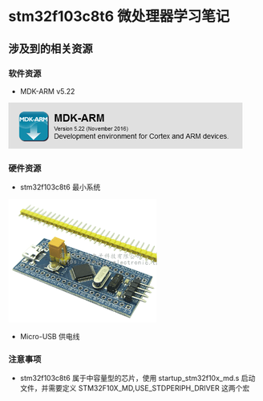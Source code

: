 # stm32f103c8t6 微处理器学习笔记

## 涉及到的相关资源

### 软件资源

- MDK-ARM v5.22

![image](https://github.com/bt8023cpt/stm32f103c8t6/blob/master/image/MDK-ARM.png)

### 硬件资源

- stm32f103c8t6 最小系统

![image](https://github.com/bt8023cpt/stm32f103c8t6/blob/master/image/stm32f103c8t6.png)

- Micro-USB 供电线

### 注意事项

- stm32f103c8t6 属于中容量型的芯片，使用 startup_stm32f10x_md.s 启动文件，并需要定义 STM32F10X_MD,USE_STDPERIPH_DRIVER 这两个宏
